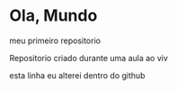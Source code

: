 # Ola, Mundo
 meu primeiro repositorio

 Repositorio criado durante uma aula ao viv

esta linha eu alterei dentro do github

 

